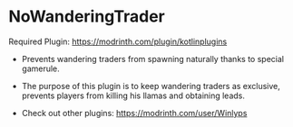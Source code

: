 # NoWanderingTrader
Required Plugin: https://modrinth.com/plugin/kotlinplugins
- Prevents wandering traders from spawning naturally thanks to special gamerule.
- The purpose of this plugin is to keep wandering traders as exclusive, prevents players from killing his llamas and obtaining leads.   

- Check out other plugins: https://modrinth.com/user/Winlyps
